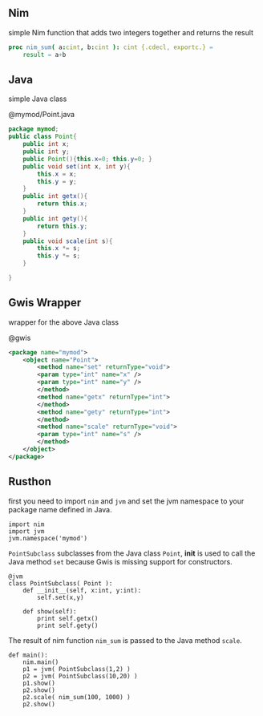 Nim
-------
simple Nim function that adds two integers together and returns the result

```nim
proc nim_sum( a:cint, b:cint ): cint {.cdecl, exportc.} =
	result = a+b

```


Java
-------
simple Java class

@mymod/Point.java
```java
package mymod;
public class Point{
	public int x;
	public int y;
	public Point(){this.x=0; this.y=0; }
	public void set(int x, int y){
		this.x = x;
		this.y = y;
	}
	public int getx(){
		return this.x;
	}
	public int gety(){
		return this.y;
	}
	public void scale(int s){
		this.x *= s;
		this.y *= s;
	}

}
```

Gwis Wrapper
-------
wrapper for the above Java class

@gwis
```xml
<package name="mymod">
	<object name="Point">
		<method name="set" returnType="void">
		<param type="int" name="x" />
		<param type="int" name="y" />
		</method>
		<method name="getx" returnType="int">
		</method>
		<method name="gety" returnType="int">
		</method>
		<method name="scale" returnType="void">
		<param type="int" name="s" />
		</method>
	</object>
</package>
```


Rusthon
------------
first you need to import `nim` and `jvm` and set the jvm namespace to your package name defined in Java.

```rusthon
import nim
import jvm
jvm.namespace('mymod')

```

`PointSubclass` subclasses from the Java class `Point`, __init__ is used to call the Java method `set`
because Gwis is missing support for constructors.

```rusthon
@jvm
class PointSubclass( Point ):
	def __init__(self, x:int, y:int):
		self.set(x,y)

	def show(self):
		print self.getx()
		print self.gety()
```

The result of nim function `nim_sum` is passed to the Java method `scale`.

```rusthon
def main():
	nim.main()
	p1 = jvm( PointSubclass(1,2) )
	p2 = jvm( PointSubclass(10,20) )
	p1.show()
	p2.show()
	p2.scale( nim_sum(100, 1000) )
	p2.show()
```
